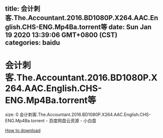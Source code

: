 
title: 会计刺客.The.Accountant.2016.BD1080P.X264.AAC.English.CHS-ENG.Mp4Ba.torrent等
date: Sun Jan 19 2020 13:39:06 GMT+0800 (CST)    
categories: baidu
---

# 会计刺客.The.Accountant.2016.BD1080P.X264.AAC.English.CHS-ENG.Mp4Ba.torrent等
size: 0
 会计刺客.The.Accountant.2016.BD1080P.X264.AAC.English.CHS-ENG.Mp4Ba.torrent - 百度网盘云资源 - 小白盘
 

[How to download](https://bpcam.bemobtrk.com/go/2ceec3aa-1ca2-46d6-b9ff-aaa5c184517c?jno=829)